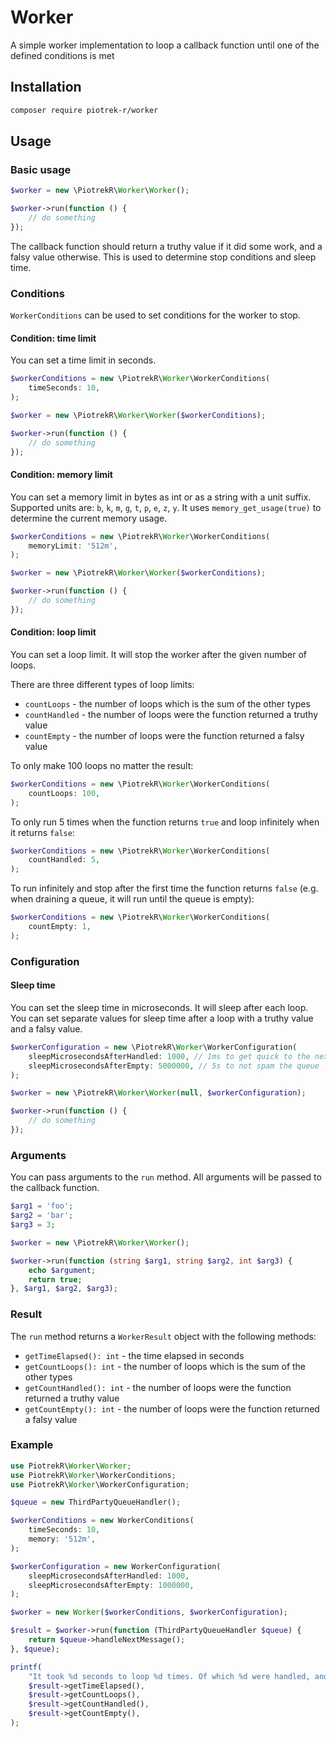 # Worker #

A simple worker implementation to loop a callback function until one of the defined conditions is met

## Installation ##

```bash
composer require piotrek-r/worker
```

## Usage ##

### Basic usage ###

```php
$worker = new \PiotrekR\Worker\Worker();

$worker->run(function () {
    // do something
});
```

The callback function should return a truthy value if it did some work, and a falsy value otherwise. This is used to determine stop conditions and sleep time.

### Conditions ###

`WorkerConditions` can be used to set conditions for the worker to stop.

#### Condition: time limit ####

You can set a time limit in seconds.

```php
$workerConditions = new \PiotrekR\Worker\WorkerConditions(
    timeSeconds: 10,
);

$worker = new \PiotrekR\Worker\Worker($workerConditions);

$worker->run(function () {
    // do something
});
```

#### Condition: memory limit ####

You can set a memory limit in bytes as int or as a string with a unit suffix. Supported units are: `b`, `k`, `m`, `g`, `t`, `p`, `e`, `z`, `y`. It uses `memory_get_usage(true)` to determine the current memory usage.

```php
$workerConditions = new \PiotrekR\Worker\WorkerConditions(
    memoryLimit: '512m',
);

$worker = new \PiotrekR\Worker\Worker($workerConditions);

$worker->run(function () {
    // do something
});
```

#### Condition: loop limit ####

You can set a loop limit. It will stop the worker after the given number of loops.

There are three different types of loop limits:

* `countLoops` - the number of loops which is the sum of the other types
* `countHandled` - the number of loops were the function returned a truthy value
* `countEmpty` - the number of loops were the function returned a falsy value

To only make 100 loops no matter the result:

```php
$workerConditions = new \PiotrekR\Worker\WorkerConditions(
    countLoops: 100,
);
```

To only run 5 times when the function returns `true` and loop infinitely when it returns `false`:

```php
$workerConditions = new \PiotrekR\Worker\WorkerConditions(
    countHandled: 5,
);
```

To run infinitely and stop after the first time the function returns `false` (e.g. when draining a queue, it will run until the queue is empty):

```php
$workerConditions = new \PiotrekR\Worker\WorkerConditions(
    countEmpty: 1,
);
```

### Configuration ###

#### Sleep time ####

You can set the sleep time in microseconds. It will sleep after each loop. You can set separate values for sleep time after a loop with a truthy value and a falsy value.

```php
$workerConfiguration = new \PiotrekR\Worker\WorkerConfiguration(
    sleepMicrosecondsAfterHandled: 1000, // 1ms to get quick to the next item
    sleepMicrosecondsAfterEmpty: 5000000, // 5s to not spam the queue
);

$worker = new \PiotrekR\Worker\Worker(null, $workerConfiguration);

$worker->run(function () {
    // do something
});
```

### Arguments ###

You can pass arguments to the `run` method. All arguments will be passed to the callback function.

```php
$arg1 = 'foo';
$arg2 = 'bar';
$arg3 = 3;

$worker = new \PiotrekR\Worker\Worker();

$worker->run(function (string $arg1, string $arg2, int $arg3) {
    echo $argument;
    return true;
}, $arg1, $arg2, $arg3);
```

### Result ###

The `run` method returns a `WorkerResult` object with the following methods:

* `getTimeElapsed(): int` - the time elapsed in seconds
* `getCountLoops(): int` - the number of loops which is the sum of the other types
* `getCountHandled(): int` - the number of loops were the function returned a truthy value
* `getCountEmpty(): int` - the number of loops were the function returned a falsy value

### Example ###

```php
use PiotrekR\Worker\Worker;
use PiotrekR\Worker\WorkerConditions;
use PiotrekR\Worker\WorkerConfiguration;

$queue = new ThirdPartyQueueHandler();

$workerConditions = new WorkerConditions(
    timeSeconds: 10,
    memory: '512m',
);

$workerConfiguration = new WorkerConfiguration(
    sleepMicrosecondsAfterHandled: 1000,
    sleepMicrosecondsAfterEmpty: 1000000,
);

$worker = new Worker($workerConditions, $workerConfiguration);

$result = $worker->run(function (ThirdPartyQueueHandler $queue) {
    return $queue->handleNextMessage();
}, $queue);

printf(
    "It took %d seconds to loop %d times. Of which %d were handled, and %d were empty.\n",
    $result->getTimeElapsed(),
    $result->getCountLoops(),
    $result->getCountHandled(),
    $result->getCountEmpty(),
);
```
